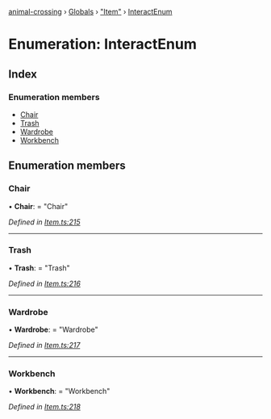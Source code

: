 [animal-crossing](../README.md) › [Globals](../globals.md) › ["Item"](../modules/_item_.md) › [InteractEnum](_item_.interactenum.md)

# Enumeration: InteractEnum

## Index

### Enumeration members

* [Chair](_item_.interactenum.md#chair)
* [Trash](_item_.interactenum.md#trash)
* [Wardrobe](_item_.interactenum.md#wardrobe)
* [Workbench](_item_.interactenum.md#workbench)

## Enumeration members

###  Chair

• **Chair**: = "Chair"

*Defined in [Item.ts:215](https://github.com/Norviah/animal-crossing/blob/ee641cf/module/types/Item.ts#L215)*

___

###  Trash

• **Trash**: = "Trash"

*Defined in [Item.ts:216](https://github.com/Norviah/animal-crossing/blob/ee641cf/module/types/Item.ts#L216)*

___

###  Wardrobe

• **Wardrobe**: = "Wardrobe"

*Defined in [Item.ts:217](https://github.com/Norviah/animal-crossing/blob/ee641cf/module/types/Item.ts#L217)*

___

###  Workbench

• **Workbench**: = "Workbench"

*Defined in [Item.ts:218](https://github.com/Norviah/animal-crossing/blob/ee641cf/module/types/Item.ts#L218)*
